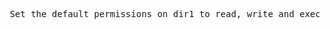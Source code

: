 <pre> Set the default permissions on dir1 to read, write and execute for the starbuck user; execute only if it is a directory.</pre>

